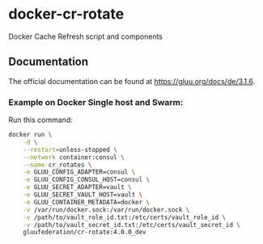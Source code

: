 # docker-cr-rotate

Docker Cache Refresh script and components

## Documentation

The official documentation can be found at https://gluu.org/docs/de/3.1.6.

### Example on Docker Single host and Swarm:

Run this command:

```bash
docker run \
    -d \
    --restart=unless-stopped \
    --network container:consul \
    --name cr_rotates \
    -e GLUU_CONFIG_ADAPTER=consul \
    -e GLUU_CONFIG_CONSUL_HOST=consul \
    -e GLUU_SECRET_ADAPTER=vault \
    -e GLUU_SECRET_VAULT_HOST=vault \
    -e GLUU_CONTAINER_METADATA=docker \
    -v /var/run/docker.sock:/var/run/docker.sock \
    -v /path/to/vault_role_id.txt:/etc/certs/vault_role_id \
    -v /path/to/vault_secret_id.txt:/etc/certs/vault_secret_id \
    gluufederation/cr-rotate:4.0.0_dev
```

